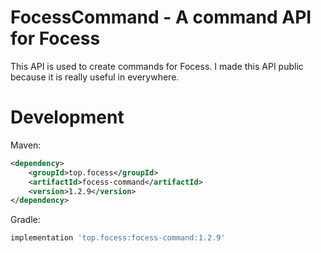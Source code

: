 # FocessCommand - A command API for Focess

This API is used to create commands for Focess. I made this API public because it is really useful in everywhere.

# Development

Maven:

```xml
<dependency>
    <groupId>top.focess</groupId>
    <artifactId>focess-command</artifactId>
    <version>1.2.9</version>
</dependency>
```

Gradle:

```gradle
implementation 'top.focess:focess-command:1.2.9'
```